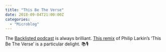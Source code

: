 ```yaml
---
title: "This Be The Verse"
date: 2018-09-04T21:00:00Z
categories:
  - "Microblog"
---
```


The [Backlisted podcast](https://www.backlisted.fm/) is always brilliant. [This remix](https://overcast.fm/+Fpjon_fFA/49:05) of Philip Larkin’s ‘This Be The Verse’ is a particular delight. 📚🎙